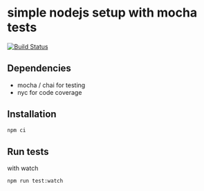 # simple nodejs setup with mocha tests

[![Build Status](https://github.com/jrollin/node-mocha-bootstrap/actions/workflows/test.yml/badge.svg)](https://github.com/jrollin/node-mocha-bootstrap/actions/workflows/test.yml)

## Dependencies 

* mocha / chai for testing
* nyc for code coverage


## Installation

```bash
npm ci
```

## Run tests 

with watch

```bash
npm run test:watch
```
